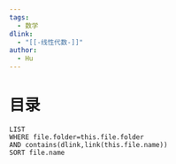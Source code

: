 ```yaml
---
tags:
  - 数学
dlink:
  - "[[-线性代数-]]"
author:
  - Hu
---
```

# 目录
```dataview
LIST
WHERE file.folder=this.file.folder
AND contains(dlink,link(this.file.name))
SORT file.name
```
